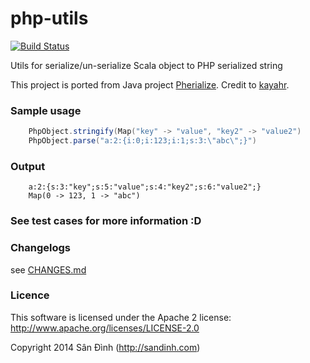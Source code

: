 php-utils
=========
[![Build Status](https://travis-ci.org/giabao/php-utils.svg)](https://travis-ci.org/giabao/php-utils)

Utils for serialize/un-serialize Scala object to PHP serialized string

This project is ported from Java project [Pherialize](https://github.com/kayahr/pherialize). Credit to [kayahr](https://github.com/kayahr).

### Sample usage
```scala
	PhpObject.stringify(Map("key" -> "value", "key2" -> "value2")
	PhpObject.parse("a:2:{i:0;i:123;i:1;s:3:\"abc\";}")
```
### Output
```console
	a:2:{s:3:"key";s:5:"value";s:4:"key2";s:6:"value2";}
	Map(0 -> 123, 1 -> "abc")
```
### See test cases for more information :D

### Changelogs
see [CHANGES.md](CHANGES.md)

### Licence
This software is licensed under the Apache 2 license:
http://www.apache.org/licenses/LICENSE-2.0

Copyright 2014 Sân Đình (http://sandinh.com)
